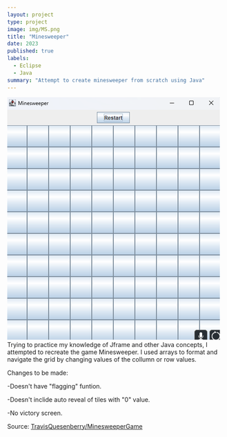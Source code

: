 ```yaml
---
layout: project
type: project
image: img/MS.png
title: "Minesweeper"
date: 2023
published: true
labels:
  - Eclipse
  - Java
summary: "Attempt to create minesweeper from scratch using Java"
---
```

<img class="img-fluid" src="../img/Minesweeper_Start.png">
Trying to practice my knowledge of Jframe and other Java concepts, I attempted to recreate the game Minesweeper.  I used arrays to format and navigate the grid by changing values of the collumn or row values.


Changes to be made:

-Doesn't have "flagging" funtion.

-Doesn't inclide auto reveal of tiles with "0" value.

-No victory screen.

Source: <a href="https://github.com/TravisQuesenberry/Minesweeper/tree/main"><i class="large github icon "></i>TravisQuesenberry/MinesweeperGame</a>
